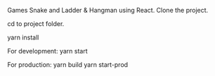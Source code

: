 Games Snake and Ladder & Hangman using React.
Clone the project.

cd to project folder.

yarn install

For development: yarn start

For production: yarn build
                yarn start-prod
